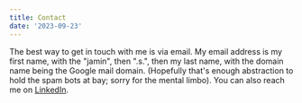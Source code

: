 ```yaml
---
title: Contact
date: '2023-09-23'
---
```


The best way to get in touch with me is via email. My email address is my first name, with the
"jamin", then ".s.", then my last name, with the domain name being the Google mail domain.
(Hopefully that's enough abstraction to hold the spam bots at bay; sorry for the mental limbo). You
can also reach me on [LinkedIn](https://linkedin.com/in/BenjaminQuigley).
